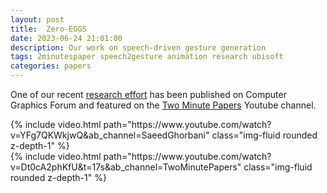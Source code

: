 ```yaml
---
layout: post
title:  Zero-EGGS
date: 2023-06-24 21:01:00
description: Our work on speech-driven gesture generation
tags: 2minutespaper speech2gesture animation research ubisoft
categories: papers
---
```


One of our recent [research effort](https://saeed1262.github.io/projects/zeggs/) has been published on Computer Graphics Forum and featured on the [Two Minute Papers](https://www.youtube.com/watch?v=Dt0cA2phKfU&t=17s&ab_channel=TwoMinutePapers) Youtube channel.

<div class="row mt-3">
    <div class="col-sm mt-3 mt-md-0">
        {% include video.html path="https://www.youtube.com/watch?v=YFg7QKWkjwQ&ab_channel=SaeedGhorbani" class="img-fluid rounded z-depth-1" %}
    </div>
    <div class="col-sm mt-3 mt-md-0">
        {% include video.html path="https://www.youtube.com/watch?v=Dt0cA2phKfU&t=17s&ab_channel=TwoMinutePapers" class="img-fluid rounded z-depth-1" %}
    </div>
</div>